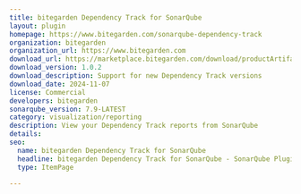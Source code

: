 ```yaml
---
title: bitegarden Dependency Track for SonarQube
layout: plugin
homepage: https://www.bitegarden.com/sonarqube-dependency-track
organization: bitegarden
organization_url: https://www.bitegarden.com
download_url: https://marketplace.bitegarden.com/download/productArtifact?productName=bitegarden-dependency-track-for-sonarqube&productVersion=1.0.2&productFileExt=jar&customerEmail=sonarplugins@gmail.com&customerName=sonarqube&customerSurnames=marketplace&customerCompany=bitegarden
download_version: 1.0.2
download_description: Support for new Dependency Track versions
download_date: 2024-11-07
license: Commercial
developers: bitegarden
sonarqube_version: 7.9-LATEST
category: visualization/reporting
description: View your Dependency Track reports from SonarQube
details: 
seo:
  name: bitegarden Dependency Track for SonarQube
  headline: bitegarden Dependency Track for SonarQube - SonarQube Plugin
  type: ItemPage

---
```

